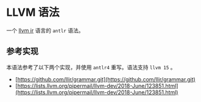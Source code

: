 # LLVM 语法
一个 [llvm ir](https://llvm.org/docs/LangRef.html) 语言的 `antlr` 语法。
## 参考实现 
本语法参考了以下两个实现，并使用 `antlr4` 重写。语法支持 `llvm 15` 。
 - [https://github.com/llir/grammar.git](https://github.com/llir/grammar.git)  
 - [https://lists.llvm.org/pipermail/llvm-dev/2018-June/123851.html](https://lists.llvm.org/pipermail/llvm-dev/2018-June/123851.html)



